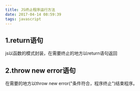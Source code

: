 ```yaml
---
title: JS终止程序运行方法
date: 2017-04-14 08:59:39
tags: javascript
---
```

  
## 1.return语句  
js以函数的模式封装，在需要终止的地方以return语句返回  
  

## 2.throw new error语句  
在需要的地方以throw new error("条件符合，程序终止")结束程序。